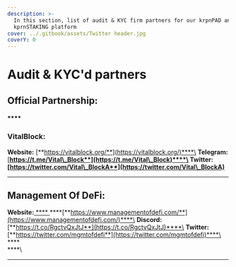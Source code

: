 ```yaml
---
description: >-
  In this section, list of audit & KYC firm partners for our krpnPAD and
  kprnSTAKING platform
cover: ../.gitbook/assets/Twitter header.jpg
coverY: 0
---
```


# Audit & KYC'd partners

## **Official Partnership:**

#### ****

### **VitalBlock:**&#x20;

**Website:** [**https://vitalblock.org/**](https://vitalblock.org/)****\
**Telegram:**[**https://t.me/Vital\_Block**](https://t.me/Vital\_Block)****\
**Twitter:** [**https://twitter.com/Vital\_BlockA**](https://twitter.com/Vital\_BlockA)****

****

## **Management Of DeFi:**

**Website:**[ **** ](https://t.co/6cpKuX9n7R)****[**https://www.managementofdefi.com/**](https://www.managementofdefi.com/)****\
**Discord:**  [**https://t.co/RgctvQxJtJ**](https://t.co/RgctvQxJtJ)****\
**Twitter:** [**https://twitter.com/mgmtofdefi**](https://twitter.com/mgmtofdefi)****\
****\
****\
****
